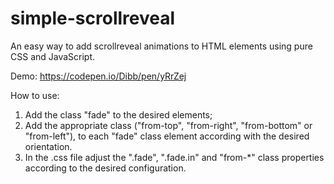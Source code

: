 # simple-scrollreveal

An easy way to add scrollreveal animations to HTML elements using pure CSS and JavaScript.

Demo: https://codepen.io/Dibb/pen/yRrZej

How to use:

1. Add the class "fade" to the desired elements;
2. Add the appropriate class ("from-top", "from-right", "from-bottom" or "from-left"), to each "fade" class element according with the desired orientation.
3. In the .css file adjust the ".fade", ".fade.in" and "from-\*" class properties according to the desired configuration.

